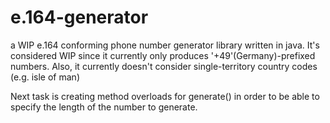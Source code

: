 # e.164-generator
a WIP e.164 conforming phone number generator library written in java.
It's considered WIP since it currently only produces '+49'(Germany)-prefixed numbers.
Also, it currently doesn't consider single-territory country codes (e.g. isle of man)

Next task is creating method overloads for generate() in order to be able to specify the length of the number to generate.
